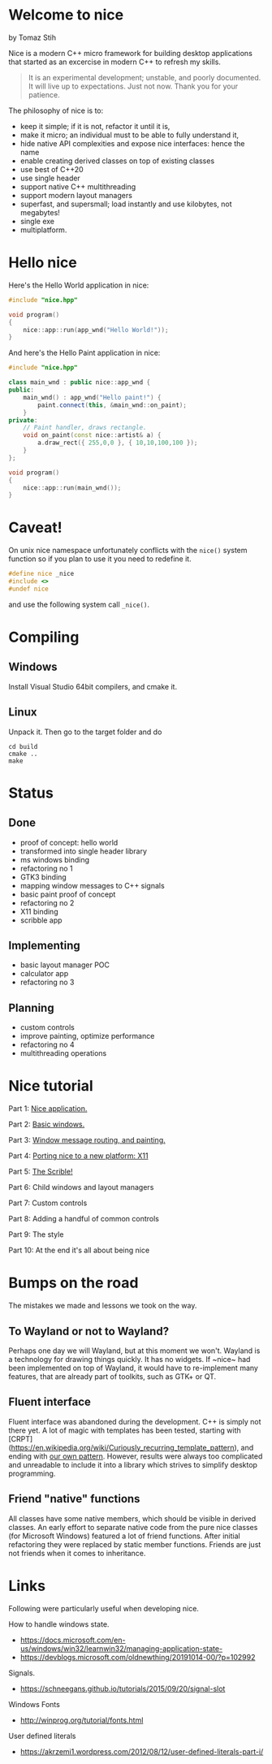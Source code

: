  # Welcome to nice

by Tomaz Stih

Nice is a modern C++ micro framework for building desktop applications
that started as an excercise in modern C++ to refresh my skills. 

> It is an experimental development; unstable, and poorly documented. 
> It will live up to expectations. Just not now. Thank you for your patience.

The philosophy of nice is to:
 * keep it simple; if it is not, refactor it until it is,
 * make it micro; an individual must to be able to fully understand it,
 * hide native API complexities and expose nice interfaces: hence the name
 * enable creating derived classes on top of existing classes
 * use best of C++20
 * use single header
 * support native C++ multithreading 
 * support modern layout managers
 * superfast, and supersmall; load instantly and use kilobytes, not megabytes!
 * single exe
 * multiplatform.

# Hello nice

Here's the Hello World application in nice:

~~~cpp
#include "nice.hpp"

void program()
{
    nice::app::run(app_wnd("Hello World!"));
}
~~~

And here's the Hello Paint application in nice:

~~~cpp
#include "nice.hpp"

class main_wnd : public nice::app_wnd {
public:
    main_wnd() : app_wnd("Hello paint!") {
        paint.connect(this, &main_wnd::on_paint);
    }
private:
    // Paint handler, draws rectangle.
    void on_paint(const nice::artist& a) {
        a.draw_rect({ 255,0,0 }, { 10,10,100,100 });
    }
};

void program()
{
    nice::app::run(main_wnd());
}
~~~

# Caveat!

On unix nice namespace unfortunately conflicts with the `nice()` system function 
so if you plan to use it you need to redefine it.

~~~cpp
#define nice _nice
#include <>
#undef nice
~~~

and use the following system call `_nice()`.

# Compiling

## Windows

Install Visual Studio 64bit compilers, and cmake it.

## Linux

Unpack it. Then go to the target folder and do

~~~
cd build
cmake ..
make
~~~


# Status

## Done
 * proof of concept: hello world
 * transformed into single header library
 * ms windows binding
 * refactoring no 1
 * GTK3 binding
 * mapping window messages to C++ signals
 * basic paint proof of concept
 * refactoring no 2
 * X11 binding
 * scribble app

## Implementing
 * basic layout manager POC
 * calculator app
 * refactoring no 3

## Planning
 * custom controls
 * improve painting, optimize performance
 * refactoring no 4
 * multithreading operations


# Nice tutorial

Part 1: [Nice application.](https://github.com/tstih/nice/tree/master/doc/lesson1)

Part 2: [Basic windows.](https://github.com/tstih/nice/tree/master/doc/lesson2)

Part 3: [Window message routing, and painting.](https://github.com/tstih/nice/tree/master/doc/lesson3)

Part 4: [Porting nice to a new platform: X11](https://github.com/tstih/nice/tree/master/doc/lesson4)

Part 5: [The Scrible!](https://github.com/tstih/nice/tree/master/doc/lesson5)

Part 6: Child windows and layout managers

Part 7: Custom controls

Part 8: Adding a handful of common controls

Part 9: The style

Part 10: At the end it's all about being nice


# Bumps on the road

The mistakes we made and lessons we took on the way.

## To Wayland or not to Wayland?

Perhaps one day we will Wayland, but at this moment we won't. Wayland is a technology 
for drawing things quickly. It has no widgets. If ~nice~ had been implemented on top of 
Wayland, it would have to re-implement many features, that are already part of toolkits, 
such as GTK+ or QT.

## Fluent interface

Fluent interface was abandoned during the development. C++ is simply not there yet. A lot of magic with 
templates has been tested, starting with [CRPT] (https://en.wikipedia.org/wiki/Curiously_recurring_template_pattern), 
and ending with [our own pattern](https://stackoverflow.com/questions/62995665/c-fluent-interface). 
However, results were always too complicated and unreadable to include it into a library
which strives to simplify desktop programming.

## Friend "native" functions

All classes have some native members, which should be visible in derived classes.
An early effort to separate native code from the pure nice classes (for Microsoft Windows)
featured a lot of friend functions. After initial refactoring they were replaced by static 
member functions. Friends are just not friends when it comes to inheritance.


# Links

Following were particularly useful when developing nice.

How to handle windows state.
 * https://docs.microsoft.com/en-us/windows/win32/learnwin32/managing-application-state-
 * https://devblogs.microsoft.com/oldnewthing/20191014-00/?p=102992

Signals.
 * https://schneegans.github.io/tutorials/2015/09/20/signal-slot

Windows Fonts
 * http://winprog.org/tutorial/fonts.html

User defined literals
 * https://akrzemi1.wordpress.com/2012/08/12/user-defined-literals-part-i/

